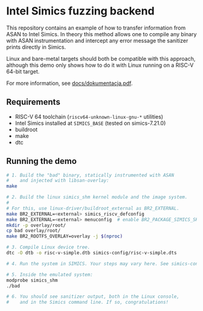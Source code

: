 # Intel Simics fuzzing backend

This repository contains an example of how to transfer information from ASAN to
Intel Simics. In theory this method allows one to compile any binary with ASAN
instrumentation and intercept any error message the sanitizer prints directly in
Simics.

Linux and bare-metal targets should both be compatible with this approach,
although this demo only shows how to do it with Linux running on a RISC-V 64-bit
target.

For more information, see
[docs/dokumentacja.pdf](https://github.com/RoyalDonkey/put-intel-fuzzing/blob/master/docs/dokumentacja.pdf).

## Requirements

- RISC-V 64 toolchain (`riscv64-unknown-linux-gnu-*` utilities)
- Intel Simics installed at `SIMICS_BASE` (tested on simics-7.21.0)
- buildroot
- make
- dtc

## Running the demo

```sh
# 1. Build the "bad" binary, statically instrumented with ASAN
#    and injected with libsan-overlay:
make

# 2. Build the linux simics_shm kernel module and the image system.
#
# For this, use linux-driver/buildroot_external as BR2_EXTERNAL.
make BR2_EXTERNAL=<external> simics_riscv_defconfig
make BR2_EXTERNAL=<external> menuconfig  # enable BR2_PACKAGE_SIMICS_SHM
mkdir -p overlay/root/
cp bad overlay/root/
make BR2_ROOTFS_OVERLAY=overlay -j $(nproc)

# 3. Compile Linux device tree.
dtc -O dtb -o risc-v-simple.dtb simics-config/risc-v-simple.dts

# 4. Run the system in SIMICS. Your steps may vary here. See simics-config/README

# 5. Inside the emulated system:
modprobe simics_shm
./bad

# 6. You should see sanitizer output, both in the Linux console,
#    and in the Simics command line. If so, congratulations!
```

